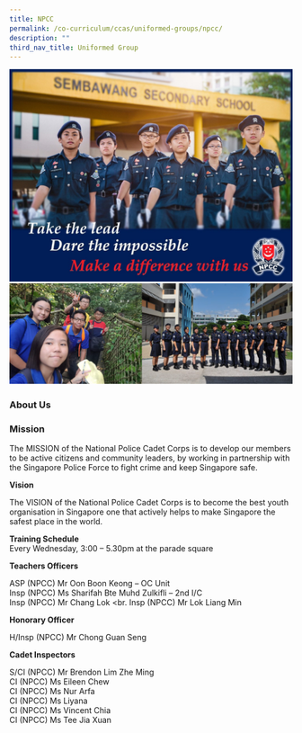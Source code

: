 ```yaml
---
title: NPCC
permalink: /co-curriculum/ccas/uniformed-groups/npcc/
description: ""
third_nav_title: Uniformed Group
---
```

![](/images/npcc_main.jpeg)
![](/images/npcc2.png)

### **About Us**

### Mission

The MISSION of the National Police Cadet Corps is to develop our members to be active citizens and community leaders, by working in partnership with the Singapore Police Force to fight crime and keep Singapore safe.

**Vision**

The VISION of the National Police Cadet Corps is to become the best youth organisation in Singapore one that actively helps to make Singapore the safest place in the world.

**Training Schedule** <br>
Every Wednesday, 3:00 – 5.30pm at the parade square

**Teachers Officers**

ASP (NPCC) Mr Oon Boon Keong – OC Unit  <br>
Insp (NPCC) Ms Sharifah Bte Muhd Zulkifli – 2nd I/C  <br>
Insp (NPCC) Mr Chang Lok  <br.
Insp (NPCC) Mr Lok Liang Min

**Honorary Officer** 

H/Insp (NPCC) Mr Chong Guan Seng

**Cadet Inspectors**

S/CI (NPCC) Mr Brendon Lim Zhe Ming  <br>
CI (NPCC) Ms Eileen Chew  <br>
CI (NPCC) Ms Nur Arfa  <br>
CI (NPCC) Ms Liyana  <br>
CI (NPCC) Ms Vincent Chia  <br>
CI (NPCC) Ms Tee Jia Xuan